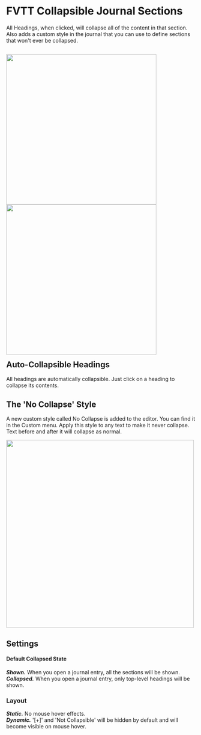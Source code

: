 # FVTT Collapsible Journal Sections
All Headings, when clicked, will collapse all of the content in that section. Also adds a custom style in the journal that you can use to define sections that won't ever be collapsed.

<p style="float:left">
  <img src="https://github.com/ofdiceandmagic/FVTT-collapsible-journal-sections/blob/main/cjs-uncollapsed.png" width="400px">
  <img src="https://github.com/ofdiceandmagic/FVTT-collapsible-journal-sections/blob/main/cjs-collapsed.png" width="400px">
</p>

## Auto-Collapsible Headings
All headings are automatically collapsible. Just click on a heading to collapse its contents.

## The 'No Collapse' Style
A new custom style called No Collapse is added to the editor. You can find it in the Custom menu.
Apply this style to any text to make it never collapse.
Text before and after it will collapse as normal. 

<img src="https://github.com/ofdiceandmagic/FVTT-collapsible-journal-sections/blob/main/cjs-editor-style.png" width="500px">

## Settings
#### Default Collapsed State
**_Shown._** When you open a journal entry, all the sections will be shown.  
**_Collapsed._** When you open a journal entry, only top-level headings will be shown.
### Layout
**_Static._** No mouse hover effects.  
**_Dynamic._** '[+]' and 'Not Collapsible' will be hidden by default and will become visible on mouse hover.
